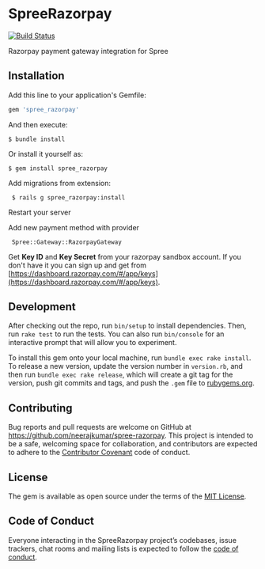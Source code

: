 # SpreeRazorpay

[![Build Status](https://travis-ci.org/neerajkumar/spree-razorpay.svg?branch=master)](https://travis-ci.org/neerajkumar/spree-razorpay)

Razorpay payment gateway integration for Spree

## Installation

Add this line to your application's Gemfile:

```ruby
gem 'spree_razorpay'
```

And then execute:

    $ bundle install

Or install it yourself as:

    $ gem install spree_razorpay

Add migrations from extension:

     $ rails g spree_razorpay:install

Restart your server

Add new payment method with provider

     Spree::Gateway::RazorpayGateway

Get **Key ID** and **Key Secret** from your razorpay sandbox account. If you don't have it you can sign up and get from
[https://dashboard.razorpay.com/#/app/keys](https://dashboard.razorpay.com/#/app/keys).

## Development

After checking out the repo, run `bin/setup` to install dependencies. Then, run `rake test` to run the tests. You can also run `bin/console` for an interactive prompt that will allow you to experiment.

To install this gem onto your local machine, run `bundle exec rake install`. To release a new version, update the version number in `version.rb`, and then run `bundle exec rake release`, which will create a git tag for the version, push git commits and tags, and push the `.gem` file to [rubygems.org](https://rubygems.org).

## Contributing

Bug reports and pull requests are welcome on GitHub at https://github.com/neerajkumar/spree-razorpay. This project is intended to be a safe, welcoming space for collaboration, and contributors are expected to adhere to the [Contributor Covenant](http://contributor-covenant.org) code of conduct.

## License

The gem is available as open source under the terms of the [MIT License](https://opensource.org/licenses/MIT).

## Code of Conduct

Everyone interacting in the SpreeRazorpay project’s codebases, issue trackers, chat rooms and mailing lists is expected to follow the [code of conduct](https://github.com/neerajkumar/spree-razorpay/blob/master/CODE_OF_CONDUCT.md).
